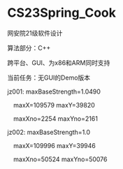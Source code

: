 # CS23Spring_Cook
网安院21级软件设计

算法部分：C++

跨平台、GUI、为x86和ARM同时支持

当前任务：无GUI的Demo版本

jz001: maxBaseStrength=1.0490 

&emsp;maxX=109579     maxY=39820 

&emsp;maxXno=2254     maxYno=2161 

jz002: maxBaseStrength=1.0 

&emsp;maxX=109996     maxY=39946 

&emsp;maxXno=50524    maxYno=50076 
